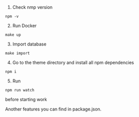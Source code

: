 1. Check nmp version

```
npm -v
```

2. Run Docker

```
make up
```

3. Import database

```
make import
```

4. Go to the theme directory and install all npm dependencies

```
npm i
```

5. Run

```
npm run watch
```

before starting work

Another features you can find in package.json.
